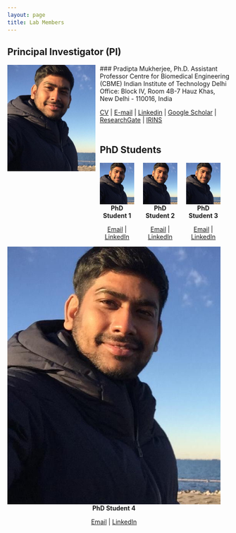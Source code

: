 ```yaml
---
layout: page
title: Lab Members
---
```


## Principal Investigator (PI)

<img style="float: left; margin:0 10px 10px 0" src="/images/Headshot_Mukherjee.jpg" width="200"/>
### Pradipta Mukherjee, Ph.D.   
Assistant Professor   
Centre for Biomedical Engineering (CBME)   
Indian Institute of Technology Delhi   
Office: Block IV, Room 4B-7   
Hauz Khas, New Delhi - 110016, India
  
[CV](/PDF/CV_PradiptaMukherjee.pdf) | [E-mail](mailto:pmukherjee@cbme.iitd.ac.in) |  [Linkedin](https://www.linkedin.com/in/pmukherjee-iitd/) | [Google Scholar](https://scholar.google.co.jp/citations?hl=en&user=MUwLzbEAAAAJ&view_op=list_works) | [ResearchGate](https://www.researchgate.net/profile/Pradipta-Mukherjee) | [IRINS](https://iitd.irins.org/profile/508557)
<br/>
<br/>

## PhD Students

<div style="display:flex; justify-content:center; align-items:center;">
  <!-- Alumni 1 -->
  <div style="flex:1; text-align:center; margin-right:20px;">
    <img src="/images/Headshot_Mukherjee.jpg" alt="PhD Student1" style="display:block; margin:auto;">
    <strong>PhD Student 1</strong>
    <p><a href="mailto:PhDStudent1@email.com">Email</a> | <a href="https://www.linkedin.com/in/PhDStudent1">LinkedIn</a></p>
  </div>

  <!-- Alumni 2 -->
  <div style="flex:1; text-align:center; margin-right:20px;">
    <img src="/images/Headshot_Mukherjee.jpg" alt="PhDStudent2" style="display:block; margin:auto;">
    <strong>PhD Student 2</strong>
    <p><a href="mailto:PhDStudent2@email.com">Email</a> | <a href="https://www.linkedin.com/in/PhDStudent2">LinkedIn</a></p>
  </div>

  <!-- Alumni 3 -->
  <div style="flex:1; text-align:center;margin-right:20px;">
    <img src="/images/Headshot_Mukherjee.jpg" alt="PhDStudent3" style="display:block; margin:auto;">
    <strong>PhD Student 3</strong>
    <p><a href="mailto:PhDStudent3@email.com">Email</a> | <a href="https://www.linkedin.com/in/PhDStudent3">LinkedIn</a></p>
  </div>
</div>
  <!-- Alumni 3 -->
  <div style="flex:1; text-align:center;margin-right:20px;">
    <img src="/images/Headshot_Mukherjee.jpg" alt="PhDStudent4" style="display:block; margin:auto;">
    <strong>PhD Student 4</strong>
    <p><a href="mailto:PhDStudent4@email.com">Email</a> | <a href="https://www.linkedin.com/in/PhDStudent4">LinkedIn</a></p>
  </div>
